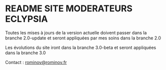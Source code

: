 # README SITE MODERATEURS ECLYPSIA

Toutes les mises à jours de la version actuelle doivent passer dans la branche 2.0-update et seront appliquées par mes soins dans la branche 2.0

Les évolutions du site iront dans la branche 3.0-beta et seront appliquées dans la branche 3.0


Contact : rominov@rominov.fr
